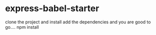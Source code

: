 # express-babel-starter
clone the project and install add the dependencies and you are good to go....
npm install
